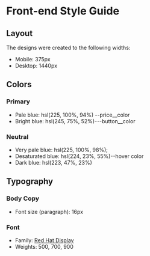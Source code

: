 # Front-end Style Guide

## Layout

The designs were created to the following widths:

- Mobile: 375px
- Desktop: 1440px

## Colors

### Primary

- Pale blue: hsl(225, 100%, 94%) --price__color
- Bright blue: hsl(245, 75%, 52%)---button__color

### Neutral

- Very pale blue: hsl(225, 100%, 98%);
- Desaturated blue: hsl(224, 23%, 55%)--hover color
- Dark blue: hsl(223, 47%, 23%)








## Typography

### Body Copy

- Font size (paragraph): 16px

### Font

- Family: [Red Hat Display](https://fonts.google.com/specimen/Red+Hat+Display)
- Weights: 500, 700, 900
